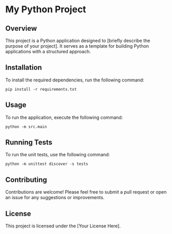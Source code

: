 # My Python Project

## Overview
This project is a Python application designed to [briefly describe the purpose of your project]. It serves as a template for building Python applications with a structured approach.

## Installation
To install the required dependencies, run the following command:

```
pip install -r requirements.txt
```

## Usage
To run the application, execute the following command:

```
python -m src.main
```

## Running Tests
To run the unit tests, use the following command:

```
python -m unittest discover -s tests
```

## Contributing
Contributions are welcome! Please feel free to submit a pull request or open an issue for any suggestions or improvements.

## License
This project is licensed under the [Your License Here].